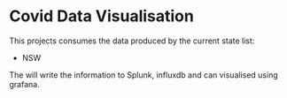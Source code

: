 # Covid Data Visualisation

This projects consumes the data produced by the current state list:

- NSW

The will write the information to Splunk, influxdb and can visualised using grafana.

